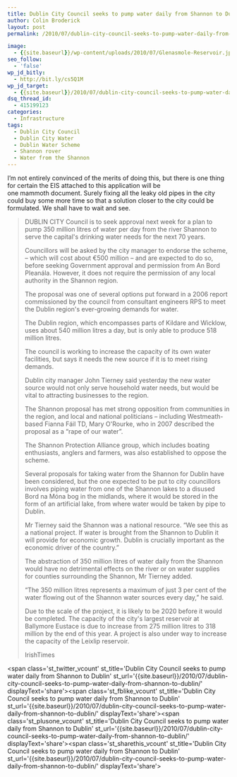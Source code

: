 ```yaml
---
title: Dublin City Council seeks to pump water daily from Shannon to Dublin
author: Colin Broderick
layout: post
permalink: /2010/07/dublin-city-council-seeks-to-pump-water-daily-from-shannon-to-dublin/

image:
  - {{site.baseurl}}/wp-content/uploads/2010/07/Glenasmole-Reservoir.jpg
seo_follow:
  - 'false'
wp_jd_bitly:
  - http://bit.ly/cs5Q1M
wp_jd_target:
  - {{site.baseurl}}/2010/07/dublin-city-council-seeks-to-pump-water-daily-from-shannon-to-dublin/
dsq_thread_id:
  - 415199123
categories:
  - Infrastructure
tags:
  - Dublin City Council
  - Dublin City Water
  - Dublin Water Scheme
  - Shannon rover
  - Water from the Shannon
---
```

I&#8217;m not entirely convinced of the merits of doing this, but there is one thing for certain the EIS attached to this application will be one mammoth document. Surely fixing all the leaky old pipes in the city could buy some more time so that a solution closer to the city could be formulated. We shall have to wait and see.

> DUBLIN CITY Council is to seek approval next week for a plan to pump 350 million litres of water per day from the river Shannon to serve the capital's drinking water needs for the next 70 years.
> 
> Councillors will be asked by the city manager to endorse the scheme, – which will cost about €500 million – and are expected to do so, before seeking Government approval and permission from An Bord Pleanála. However, it does not require the permission of any local authority in the Shannon region.
> 
> The proposal was one of several options put forward in a 2006 report commissioned by the council from consultant engineers RPS to meet the Dublin region's ever-growing demands for water.
> 
> <!--more-->
> 
> The Dublin region, which encompasses parts of Kildare and Wicklow, uses about 540 million litres a day, but is only able to produce 518 million litres.
> 
> The council is working to increase the capacity of its own water facilities, but says it needs the new source if it is to meet rising demands.
> 
> Dublin city manager John Tierney said yesterday the new water source would not only serve household water needs, but would be vital to attracting businesses to the region.
> 
> The Shannon proposal has met strong opposition from communities in the region, and local and national politicians – including Westmeath-based Fianna Fáil TD, Mary O'Rourke, who in 2007 described the proposal as a “rape of our water”.
> 
> The Shannon Protection Alliance group, which includes boating enthusiasts, anglers and farmers, was also established to oppose the scheme.
> 
> Several proposals for taking water from the Shannon for Dublin have been considered, but the one expected to be put to city councillors involves piping water from one of the Shannon lakes to a disused Bord na Móna bog in the midlands, where it would be stored in the form of an artificial lake, from where water would be taken by pipe to Dublin.
> 
> Mr Tierney said the Shannon was a national resource. “We see this as a national project. If water is brought from the Shannon to Dublin it will provide for economic growth. Dublin is crucially important as the economic driver of the country.”
> 
> The abstraction of 350 million litres of water daily from the Shannon would have no detrimental effects on the river or on water supplies for counties surrounding the Shannon, Mr Tierney added.
> 
> “The 350 million litres represents a maximum of just 3 per cent of the water flowing out of the Shannon water sources every day,” he said.
> 
> Due to the scale of the project, it is likely to be 2020 before it would be completed. The capacity of the city's largest reservoir at Ballymore Eustace is due to increase from 275 million litres to 318 million by the end of this year. A project is also under way to increase the capacity of the Leixlip reservoir.
> 
> IrishTimes

<span class='st\_twitter\_vcount' st\_title='Dublin City Council seeks to pump water daily from Shannon to Dublin' st\_url='{{site.baseurl}}/2010/07/dublin-city-council-seeks-to-pump-water-daily-from-shannon-to-dublin/' displayText='share'></span><span class='st\_fblike\_vcount' st\_title='Dublin City Council seeks to pump water daily from Shannon to Dublin' st\_url='{{site.baseurl}}/2010/07/dublin-city-council-seeks-to-pump-water-daily-from-shannon-to-dublin/' displayText='share'></span><span class='st\_plusone\_vcount' st\_title='Dublin City Council seeks to pump water daily from Shannon to Dublin' st\_url='{{site.baseurl}}/2010/07/dublin-city-council-seeks-to-pump-water-daily-from-shannon-to-dublin/' displayText='share'></span><span class='st\_sharethis\_vcount' st\_title='Dublin City Council seeks to pump water daily from Shannon to Dublin' st\_url='{{site.baseurl}}/2010/07/dublin-city-council-seeks-to-pump-water-daily-from-shannon-to-dublin/' displayText='share'></span>